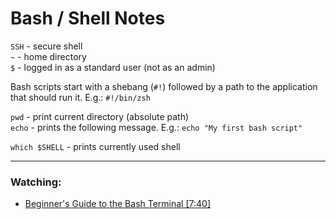 
# Bash / Shell Notes

`SSH` - secure shell  
`~` - home directory  
`$` - logged in as a standard user (not as an admin)  

Bash scripts start with a shebang (`#!`) followed by a path to the application that should run it. E.g.: `#!/bin/zsh`

`pwd` - print current directory (absolute path)  
`echo` - prints the following message. E.g.: `echo "My first bash script"`  

`which $SHELL` - prints currently used shell

---
### Watching:
- [Beginner's Guide to the Bash Terminal [7:40]](https://www.youtube.com/watch?v=oxuRxtrO2Ag&ab_channel=JoeCollins)
